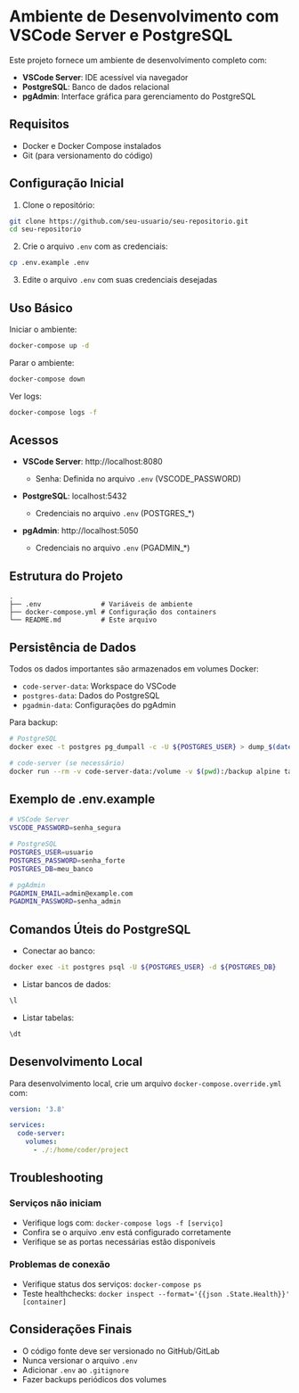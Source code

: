 # Ambiente de Desenvolvimento com VSCode Server e PostgreSQL

Este projeto fornece um ambiente de desenvolvimento completo com:
- **VSCode Server**: IDE acessível via navegador
- **PostgreSQL**: Banco de dados relacional
- **pgAdmin**: Interface gráfica para gerenciamento do PostgreSQL

## Requisitos

- Docker e Docker Compose instalados
- Git (para versionamento do código)

## Configuração Inicial

1. Clone o repositório:
```bash
git clone https://github.com/seu-usuario/seu-repositorio.git
cd seu-repositorio
```

2. Crie o arquivo `.env` com as credenciais:
```bash
cp .env.example .env
```

3. Edite o arquivo `.env` com suas credenciais desejadas

## Uso Básico

Iniciar o ambiente:
```bash
docker-compose up -d
```

Parar o ambiente:
```bash
docker-compose down
```

Ver logs:
```bash
docker-compose logs -f
```

## Acessos

- **VSCode Server**: http://localhost:8080
  - Senha: Definida no arquivo `.env` (VSCODE_PASSWORD)
  
- **PostgreSQL**: localhost:5432
  - Credenciais no arquivo `.env` (POSTGRES_*)

- **pgAdmin**: http://localhost:5050
  - Credenciais no arquivo `.env` (PGADMIN_*)

## Estrutura do Projeto

```
.
├── .env               # Variáveis de ambiente
├── docker-compose.yml # Configuração dos containers
└── README.md          # Este arquivo
```

## Persistência de Dados

Todos os dados importantes são armazenados em volumes Docker:
- `code-server-data`: Workspace do VSCode
- `postgres-data`: Dados do PostgreSQL
- `pgadmin-data`: Configurações do pgAdmin

Para backup:
```bash
# PostgreSQL
docker exec -t postgres pg_dumpall -c -U ${POSTGRES_USER} > dump_$(date +%Y-%m-%d).sql

# code-server (se necessário)
docker run --rm -v code-server-data:/volume -v $(pwd):/backup alpine tar cvf /backup/code-server-backup.tar /volume
```

## Exemplo de .env.example

```bash
# VSCode Server
VSCODE_PASSWORD=senha_segura

# PostgreSQL
POSTGRES_USER=usuario
POSTGRES_PASSWORD=senha_forte
POSTGRES_DB=meu_banco

# pgAdmin
PGADMIN_EMAIL=admin@example.com
PGADMIN_PASSWORD=senha_admin
```

## Comandos Úteis do PostgreSQL

- Conectar ao banco:
```bash
docker exec -it postgres psql -U ${POSTGRES_USER} -d ${POSTGRES_DB}
```

- Listar bancos de dados:
```sql
\l
```

- Listar tabelas:
```sql
\dt
```

## Desenvolvimento Local

Para desenvolvimento local, crie um arquivo `docker-compose.override.yml` com:

```yaml
version: '3.8'

services:
  code-server:
    volumes:
      - ./:/home/coder/project
```

## Troubleshooting

### Serviços não iniciam
- Verifique logs com: `docker-compose logs -f [serviço]`
- Confira se o arquivo .env está configurado corretamente
- Verifique se as portas necessárias estão disponíveis

### Problemas de conexão
- Verifique status dos serviços: `docker-compose ps`
- Teste healthchecks: `docker inspect --format='{{json .State.Health}}' [container]`

## Considerações Finais

- O código fonte deve ser versionado no GitHub/GitLab
- Nunca versionar o arquivo `.env`
- Adicionar `.env` ao `.gitignore`
- Fazer backups periódicos dos volumes
